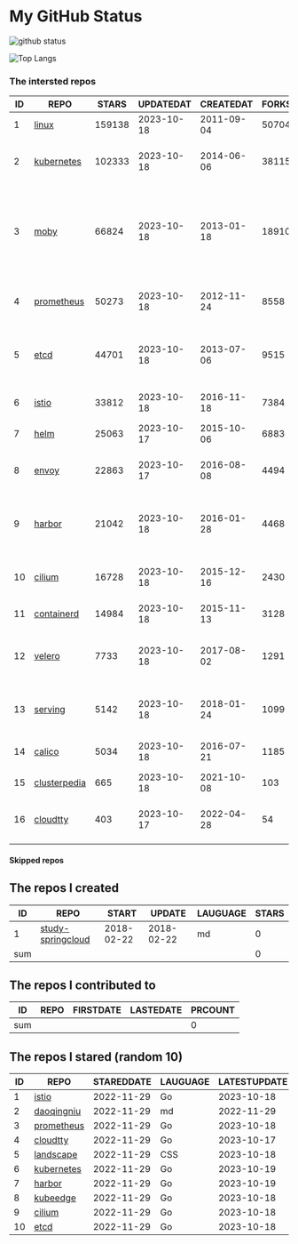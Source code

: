 # My GitHub Status

<img src="https://github-readme-stats-1.yihong0618.vercel.app/api?username=daoqingniu&show_icons=true&&&hide_title=true&count_private=true" alt="github status" />

![Top Langs](https://github-readme-stats-1.yihong0618.vercel.app/api/top-langs/?username=daoqingniu&layout=compact)

<!--START_SECTION:github_repos-->
### The intersted repos
| ID |                              REPO                               | STARS  | UPDATEDAT  | CREATEDAT  | FORKSCOUNT |                                                DESCRIPTIONS                                                |
|----|-----------------------------------------------------------------|--------|------------|------------|------------|------------------------------------------------------------------------------------------------------------|
|  1 | [linux](https://github.com/torvalds/linux)                      | 159138 | 2023-10-18 | 2011-09-04 |      50704 | Linux kernel source tree                                                                                   |
|  2 | [kubernetes](https://github.com/kubernetes/kubernetes)          | 102333 | 2023-10-18 | 2014-06-06 |      38115 | Production-Grade Container Scheduling and Management                                                       |
|  3 | [moby](https://github.com/moby/moby)                            |  66824 | 2023-10-18 | 2013-01-18 |      18910 | The Moby Project - a collaborative project for the container ecosystem to assemble container-based systems |
|  4 | [prometheus](https://github.com/prometheus/prometheus)          |  50273 | 2023-10-18 | 2012-11-24 |       8558 | The Prometheus monitoring system and time series database.                                                 |
|  5 | [etcd](https://github.com/etcd-io/etcd)                         |  44701 | 2023-10-18 | 2013-07-06 |       9515 | Distributed reliable key-value store for the most critical data of a distributed system                    |
|  6 | [istio](https://github.com/istio/istio)                         |  33812 | 2023-10-18 | 2016-11-18 |       7384 | Connect, secure, control, and observe services.                                                            |
|  7 | [helm](https://github.com/helm/helm)                            |  25063 | 2023-10-17 | 2015-10-06 |       6883 | The Kubernetes Package Manager                                                                             |
|  8 | [envoy](https://github.com/envoyproxy/envoy)                    |  22863 | 2023-10-17 | 2016-08-08 |       4494 | Cloud-native high-performance edge/middle/service proxy                                                    |
|  9 | [harbor](https://github.com/goharbor/harbor)                    |  21042 | 2023-10-18 | 2016-01-28 |       4468 | An open source trusted cloud native registry project that stores, signs, and scans content.                |
| 10 | [cilium](https://github.com/cilium/cilium)                      |  16728 | 2023-10-18 | 2015-12-16 |       2430 | eBPF-based Networking, Security, and Observability                                                         |
| 11 | [containerd](https://github.com/containerd/containerd)          |  14984 | 2023-10-18 | 2015-11-13 |       3128 | An open and reliable container runtime                                                                     |
| 12 | [velero](https://github.com/vmware-tanzu/velero)                |   7733 | 2023-10-18 | 2017-08-02 |       1291 | Backup and migrate Kubernetes applications and their persistent volumes                                    |
| 13 | [serving](https://github.com/knative/serving)                   |   5142 | 2023-10-18 | 2018-01-24 |       1099 | Kubernetes-based, scale-to-zero, request-driven compute                                                    |
| 14 | [calico](https://github.com/projectcalico/calico)               |   5034 | 2023-10-18 | 2016-07-21 |       1185 | Cloud native networking and network security                                                               |
| 15 | [clusterpedia](https://github.com/clusterpedia-io/clusterpedia) |    665 | 2023-10-18 | 2021-10-08 |        103 | The Encyclopedia of Kubernetes clusters                                                                    |
| 16 | [cloudtty](https://github.com/cloudtty/cloudtty)                |    403 | 2023-10-17 | 2022-04-28 |         54 | A Friendly Kubernetes CloudShell (Web Terminal) !                                                          |



#### Skipped repos
<!--END_SECTION:github_repos-->

<!--START_SECTION:my_github-->
## The repos I created
| ID  |                                 REPO                                 |   START    |   UPDATE   | LAUGUAGE | STARS |
|-----|----------------------------------------------------------------------|------------|------------|----------|-------|
|   1 | [study-springcloud](https://github.com/daoqingniu/study-springcloud) | 2018-02-22 | 2018-02-22 | md       |     0 |
| sum |                                                                      |            |            |          |     0 |

## The repos I contributed to
| ID  | REPO | FIRSTDATE | LASTEDATE | PRCOUNT |
|-----|------|-----------|-----------|---------|
| sum |      |           |           |       0 |

## The repos I stared (random 10)
| ID |                          REPO                          | STAREDDATE | LAUGUAGE | LATESTUPDATE |
|----|--------------------------------------------------------|------------|----------|--------------|
|  1 | [istio](https://github.com/istio/istio)                | 2022-11-29 | Go       | 2023-10-18   |
|  2 | [daoqingniu](https://github.com/daoqingniu/daoqingniu) | 2022-11-29 | md       | 2022-11-29   |
|  3 | [prometheus](https://github.com/prometheus/prometheus) | 2022-11-29 | Go       | 2023-10-18   |
|  4 | [cloudtty](https://github.com/cloudtty/cloudtty)       | 2022-11-29 | Go       | 2023-10-17   |
|  5 | [landscape](https://github.com/cncf/landscape)         | 2022-11-29 | CSS      | 2023-10-18   |
|  6 | [kubernetes](https://github.com/kubernetes/kubernetes) | 2022-11-29 | Go       | 2023-10-19   |
|  7 | [harbor](https://github.com/goharbor/harbor)           | 2022-11-29 | Go       | 2023-10-19   |
|  8 | [kubeedge](https://github.com/kubeedge/kubeedge)       | 2022-11-29 | Go       | 2023-10-18   |
|  9 | [cilium](https://github.com/cilium/cilium)             | 2022-11-29 | Go       | 2023-10-18   |
| 10 | [etcd](https://github.com/etcd-io/etcd)                | 2022-11-29 | Go       | 2023-10-18   |

<!--END_SECTION:my_github-->
